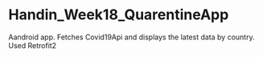 # Handin_Week18_QuarentineApp

Aandroid app. Fetches Covid19Api and displays the latest data by country. Used Retrofit2

